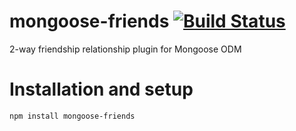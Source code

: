 mongoose-friends [![Build Status](https://travis-ci.org/numbers1311407/mongoose-friends.png)](http://travis-ci.org/numbers1311407/mongoose-friends)
===

2-way friendship relationship plugin for Mongoose ODM


Installation and setup
===

    npm install mongoose-friends
